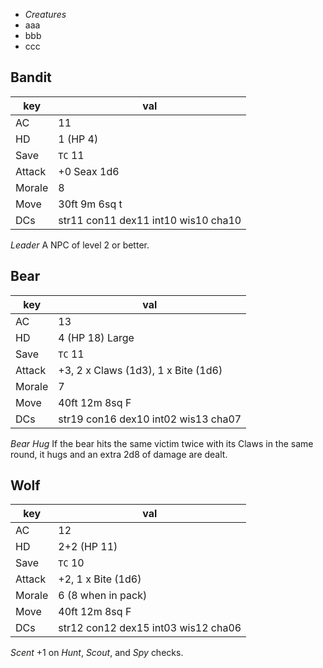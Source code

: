 
<!-- .margin.compass -->
* _Creatures_
* aaa
* bbb
* ccc


<!-- <div.creature> -->

## Bandit

| key    | val                                 |
|--------|-------------------------------------|
| AC     | 11                                  |
| HD     | 1 (HP 4)                            |
| Save   | `TC` 11                             |
| Attack | +0 Seax 1d6                         |
| Morale | 8                                   |
| Move   | 30ft 9m 6sq t                       |
| DCs    | str11 con11 dex11 int10 wis10 cha10 |

_Leader_ A NPC of level 2 or better.

<!-- </div> -->

<!-- <div.creature> -->

## Bear

| key    | val                                 |
|--------|-------------------------------------|
| AC     | 13                                  |
| HD     | 4 (HP 18) Large                     |
| Save   | `TC` 11                             |
| Attack | +3, 2 x Claws (1d3), 1 x Bite (1d6) |
| Morale | 7                                   |
| Move   | 40ft 12m 8sq F                      |
| DCs    | str19 con16 dex10 int02 wis13 cha07 |

_Bear Hug_ If the bear hits the same victim twice with its Claws in the same round, it hugs and an extra 2d8 of damage are dealt.

<!-- </div> -->

<!-- <div.creature> -->

## Wolf

| key    | val                                 |
|--------|-------------------------------------|
| AC     | 12                                  |
| HD     | 2+2 (HP 11)                         |
| Save   | `TC` 10                             |
| Attack | +2, 1 x Bite (1d6)                  |
| Morale | 6 (8 when in pack)                  |
| Move   | 40ft 12m 8sq F                      |
| DCs    | str12 con12 dex15 int03 wis12 cha06 |

_Scent_ +1 on _Hunt_, _Scout_, and _Spy_ checks.

<!-- </div> -->


<script>

  var mean = function() {
    return Math.ceil(
      Array.from(arguments).reduce(function(s, e) { return s + e; }) /
      arguments.length);
  };
  var invert = function(h) {
    return Object.keys(h).reduce(
      function(hh, k) { hh[k] = 21 - h[k]; return hh; },
      {});
  };

  onDocumentReady(function() {

    elts('.creature').forEach(function(e) {

      var ke =
        elts(e, 'td').find(function(tde) {
          return tde.textContent.trim() === 'DCs';
        });
      var ve = ke.nextElementSibling;
      var t = ve.textContent;
      ve.textContent = '';

      var dch = t.split(' ').reduce(
        function(h, ss) {
          var k = ss.slice(0, 3);
          var v = parseInt(ss.slice(3), 10);
          h[k] = v;
          return h; },
        {});
clog(dch);
      var tch = invert(dch);
clog(tch);
      var tc2h = {};
      tc2h.bod = mean(tch.str, tch.con, tch.dex);
      tc2h.sou = mean(tch.int, tch.wis, tch.cha);
      tc2h.phy = mean(tch.str, tch.con);
      tc2h.eva = mean(tch.dex, tch.int);
      tc2h.men = mean(tch.wis, tch.cha);
      var tc3h = {};
      tc3h.lea = mean(tch.int, tch.wis);
      tc3h.imp = mean(tch.dex, tch.wis);
      tc3h.all = mean(tch.str, tch.con, tch.dex, tch.int, tch.wis, tch.cha);
clog(tc2h);
clog(tc3h);
      var dc2h = invert(tc2h);
      var dc3h = invert(tc3h);
clog(dc2h);
clog(dc3h);
clog('---');

      // DCs

      t = Object.keys(dch)
        .map(function(k) { return k.toUpperCase() + dch[k]; })
        .join(' ');
      ve.appendChild(c('div.dcs', t));

      t = Object.keys(dc2h)
        .map(function(k) { return k.toUpperCase() + dc2h[k]; })
        .join(' ');
      ve.appendChild(c('div.dcs', t));

      t = Object.keys(dc3h)
        .map(function(k) { return k.toUpperCase() + dc3h[k]; })
        .join(' ');
      ve.appendChild(c('div.dcs', t));
    });
  });
</script>

